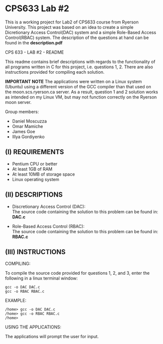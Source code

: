CPS633 Lab #2
======

This is a working project for Lab2 of CPS633 course from Ryerson University.
This project was based on an idea to create a simple Dicretionary Access Control(DAC) system and a simple Role-Based Access Control(RBAC) system. The description of the questions at hand can be found in the **description.pdf**

CPS 633 - LAB #2 - README



This readme contains brief descriptions with regards to the functionality of all programs written in C for this project, i.e. questions 1, 2. There are also instructions provided for compiling each solution.

**IMPORTANT NOTE** The applications were written on a Linux system (Ubuntu) using a different version of the GCC compiler than that used on the moon.scs.ryerson.ca server. As a result, question 1 and 2 solution works as intended on my Linux VM, but may not function correctly on the Ryerson moon server.

Group members:
- Daniel Moscuzza
- Omar Mamiche
- James Goe
- Illya Gordiyenko



(I)			REQUIREMENTS
-------------
- Pentium CPU or better
- At least 1GB of RAM
- At least 10MB of storage space
- Linux operating system

(II)			DESCRIPTIONS
-------------
- Discretionary Access Control (DAC):  
The source code containing the solution to this problem can be found in: 
**DAC.c**

- Role-Based Access Control (RBAC):  
The source code containing the solution to this problem can be found in: 
**RBAC.c**

(III)			INSTRUCTIONS
-------------
COMPILING:

To compile the source code provided for questions 1, 2, and 3, enter the following in a linux terminal window:

	gcc -o DAC DAC.c
	gcc -o RBAC RBAC.c

EXAMPLE:

	/home> gcc -o DAC DAC.c
	/home> gcc -o RBAC RBAC.c
	/home> 




USING THE APPLICATIONS:

The applications will prompt the user for input.
